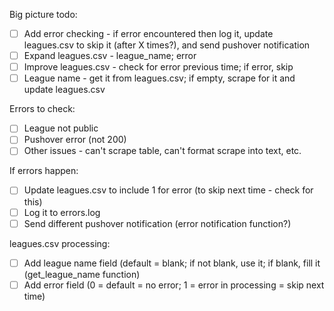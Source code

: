 Big picture todo:

- [ ] Add error checking - if error encountered then log it, update leagues.csv to skip it (after X times?), and send pushover notification
- [ ] Expand leagues.csv - league_name; error
- [ ] Improve leagues.csv - check for error previous time; if error, skip
- [ ] League name - get it from leagues.csv; if empty, scrape for it and update leagues.csv

Errors to check:

- [ ] League not public
- [ ] Pushover error (not 200)
- [ ] Other issues - can't scrape table, can't format scrape into text, etc.

If errors happen:

- [ ] Update leagues.csv to include 1 for error (to skip next time - check for this)
- [ ] Log it to errors.log
- [ ] Send different pushover notification (error notification function?)

leagues.csv processing:

- [ ] Add league name field (default = blank; if not blank, use it; if blank, fill it (get_league_name function)
- [ ] Add error field (0 = default = no error; 1 = error in processing = skip next time)
